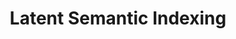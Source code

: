 ---
title: "Latent Semantic Indexing"

categories: ['']

tags: ['Latent', 'Semantic', 'Indexing']

arabic: ['فهرسة الدلالات الكامنة']

publishers: ['المعالجة اﻵلية للنصوص العربية']

types: "word"

slug: ""
---